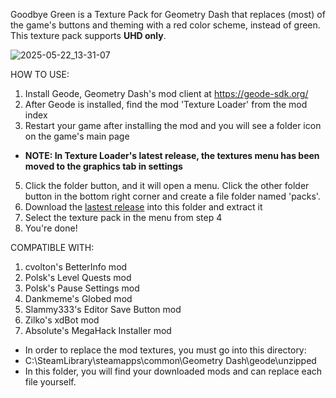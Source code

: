 Goodbye Green is a Texture Pack for Geometry Dash that replaces (most) of the game's buttons and theming with a red color scheme, instead of green.
This texture pack supports <b>UHD only</b>.

![2025-05-22_13-31-07](https://github.com/user-attachments/assets/c266ff0c-2652-48fd-b83c-950da432cffb)

HOW TO USE:
1. Install Geode, Geometry Dash's mod client at https://geode-sdk.org/
2. After Geode is installed, find the mod 'Texture Loader' from the mod index
3. Restart your game after installing the mod and you will see a folder icon on the game's main page
  - <b>NOTE: In Texture Loader's latest release, the textures menu has been moved to the graphics tab in settings</b>
5. Click the folder button, and it will open a menu. Click the other folder button in the bottom right corner and create a file folder named 'packs'.
6. Download the [lastest release](https://github.com/notSuperlol/goodbyegreen/releases) into this folder and extract it
7. Select the texture pack in the menu from step 4
8. You're done!

COMPATIBLE WITH:
1. cvolton's BetterInfo mod
2. Polsk's Level Quests mod
3. Polsk's Pause Settings mod
4. Dankmeme's Globed mod
5. Slammy333's Editor Save Button mod
6. Zilko's xdBot mod
7. Absolute's MegaHack Installer mod

- In order to replace the mod textures, you must go into this directory:
- C:\SteamLibrary\steamapps\common\Geometry Dash\geode\unzipped
- In this folder, you will find your downloaded mods and can replace each file yourself.
